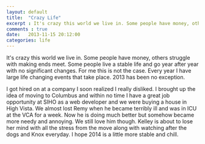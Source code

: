 ```yaml
---
layout: default
title:  "Crazy Life"
excerpt : It's crazy this world we live in. Some people have money, others struggle with making ends meet. 
comments : true
date:   2013-11-15 20:12:00
categories: life
---
```


It's crazy this world we live in. Some people have money, others struggle with making ends meet. Some people live a stable life and go year after year with no significant changes. For me this is not the case. Every year I have large life changing events that take place. 2013 has been no exception. 
<!-- /intro -->
I got hired on at a company I soon realized I really disliked. I brought up the idea of moving to Columbus and within no time I have a great job opportunity at SIHO as a web developer and we were buying a house in High Vista. We almost lost Remy when he became terribly ill and was in ICU at the VCA for a week. Now he is doing much better but somehow became more needy and annoying. We still love him though. Kelley is about to lose her mind with all the stress from the move along with watching after the dogs and Knox everyday. I hope 2014 is a little more stable and chill. 